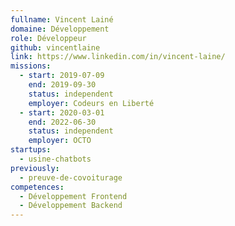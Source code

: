 ```yaml
---
fullname: Vincent Lainé
domaine: Développement
role: Développeur
github: vincentlaine
link: https://www.linkedin.com/in/vincent-laine/
missions:
  - start: 2019-07-09
    end: 2019-09-30
    status: independent
    employer: Codeurs en Liberté
  - start: 2020-03-01
    end: 2022-06-30
    status: independent
    employer: OCTO
startups:
  - usine-chatbots
previously:
  - preuve-de-covoiturage
competences:
  - Développement Frontend
  - Développement Backend
---
```


